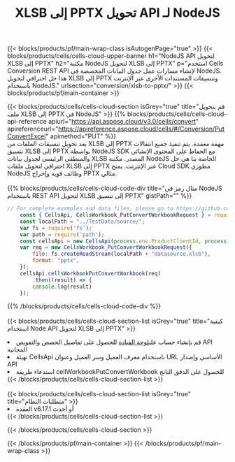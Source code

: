 ﻿---
title:  XLSB إلى PPTX تحويل API لـ NodeJS
description:  استخدام Aspose.Cells Cloud SDK لـ NodeJS لتحويل ملف تنسيق XLSB إلى ملف بتنسيق PPTX.
url: /ar/nodejs/conversion/xlsb-to-pptx/
---
{{< blocks/products/pf/main-wrap-class isAutogenPage="true" >}}
{{< blocks/products/cells/cells-cloud-upper-banner h1="NodeJS API لتحويل XLSB إلى PPTX" h2="مكتبة NodeJS لتحويل XLSB إلى PPTX" p="استخدم Cells Conversion REST API لإنشاء مسارات عمل جدول البيانات المخصصة في NodeJS. هذا حل احترافي لتحويل XLSB إلى PPTX وتنسيقات المستندات الأخرى عبر الإنترنت باستخدام NodeJS." urlsection="conversion/xlsb-to-pptx/" >}}
{{< blocks/products/pf/main-container >}}

{{< blocks/products/cells/cells-cloud-section isGrey="true" title="قم بتحويل ملف XLSB إلى PPTX في NodeJS" >}}
{{% blocks/products/cells/cells-cloud-api-reference apiurl="https://api.aspose.cloud/v3.0/cells/convert" apireferenceurl="https://apireference.aspose.cloud/cells/#/Conversion/PutConvertExcel" apimethod="PUT" %}}
<br/>
يعد تحويل تنسيقات الملفات من XLSB إلى PPTX مهمة معقدة. يتم تنفيذ جميع انتقالات تنسيق XLSB إلى PPTX بواسطة NodeJS SDK مع الحفاظ على المحتوى الإنشائي والمنطقي الرئيسي لجدول بيانات XLSB المصدر. مكتبة NodeJS الخاصة بنا هي حل احترافي لتحويل ملفات XLSB إلى PPTX عبر الإنترنت. يمنح Cloud SDK مطوري NodeJS وظائف قوية وإخراج PPTX مثالي.
<br/>
<br/>
{{% blocks/products/cells/cells-cloud-code-div title="مثال رمز في NodeJS باستخدام REST API لتحويل XLSB إلى تنسيق PPTX" gistPath="" %}}
 
```js
// For complete examples and data files, please go to https://github.com/aspose-cells-cloud/aspose-cells-cloud-node/
    const { CellsApi, CellsWorkbook_PutConvertWorkbookRequest } = require("asposecellscloud");
    const localPath = "../TestData/source/";
    var fs = require('fs');
    var path = require('path');
    const cellsApi = new CellsApi(process.env.ProductClientId, process.env.ProductClientSecret);
    var req = new CellsWorkbook_PutConvertWorkbookRequest({
        file: fs.createReadStream(localPath + "datasource.xlsb"),
        format: "pptx",
    });
    cellsApi.cellsWorkbookPutConvertWorkbook(req)
        .then((result) => {
        console.log(result)
    });
```
 
{{% /blocks/products/cells/cells-cloud-code-div %}}
<br/>
<br/>
{{< blocks/products/cells/cells-cloud-section-list isGrey="true" title="كيفية استخدام Node API لتحويل XLSB إلى PPTX" >}}
<li> قم بإنشاء حساب على<a href="https://dashboard.aspose.cloud/">لوحة القيادة</a> للحصول على تفاصيل الحصص والتفويض API المجانية</li>
<li>تهيئة CellsApi باستخدام معرف العميل وسر العميل وعنوان URL الأساسي وإصدار API</li>
<li>استدعاء طريقة cellWorkbookPutConvertWorkbook للحصول على الدفق الناتج</li>
{{< /blocks/products/cells/cells-cloud-section-list >}}
<br/>
<br/>
{{< blocks/products/cells/cells-cloud-section-list isGrey="true" title="متطلبات النظام" >}}
<li>العقدة v6.17.1 أو أحدث</li>
{{< /blocks/products/cells/cells-cloud-section-list >}}

{{< /blocks/products/cells/cells-cloud-section >}}

{{< /blocks/products/pf/main-container >}}
{{< /blocks/products/pf/main-wrap-class >}}
